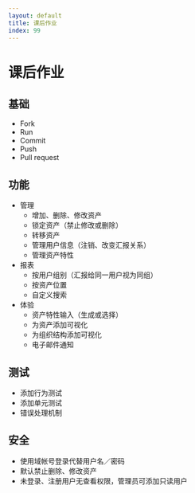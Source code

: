 ```yaml
---
layout: default
title: 课后作业
index: 99
---
```


# 课后作业

## 基础

* Fork
* Run
* Commit
* Push
* Pull request

## 功能

* 管理
	* 增加、删除、修改资产
	* 锁定资产（禁止修改或删除）
	* 转移资产
	* 管理用户信息（注销、改变汇报关系）
	* 管理资产特性
* 报表
	* 按用户组别（汇报给同一用户视为同组）
	* 按资产位置
	* 自定义搜索
* 体验
	* 资产特性输入（生成或选择）
	* 为资产添加可视化
	* 为组织结构添加可视化
	* 电子邮件通知

## 测试

* 添加行为测试
* 添加单元测试
* 错误处理机制

## 安全

* 使用域帐号登录代替用户名／密码
* 默认禁止删除、修改资产
* 未登录、注册用户无查看权限，管理员可添加只读用户 
